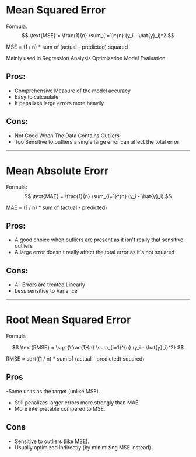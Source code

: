 

# Mean Squared Error 

Formula: 
$$
\text{MSE} = \frac{1}{n} \sum_{i=1}^{n} (y_i - \hat{y}_i)^2
$$

MSE = (1 / n) * sum of (actual - predicted) squared

Mainly used in Regression Analysis 
Optimization 
Model Evaluation

 
## Pros: 
 - Comprehensive Measure of the model accuracy 
 - Easy to calcaulate 
 - It penalizes large errors more heavily

## Cons: 

 - Not Good When The Data Contains Outliers
 - Too Sensitive to outliers a single large error can affect the total error

---

# Mean Absolute Erorr 

Formula: 
$$
\text{MAE} = \frac{1}{n} \sum_{i=1}^{n} (y_i - \hat{y}_i)
$$

MAE = (1 / n) * sum of (actual - predicted) 

## Pros: 

 - A good choice when outliers are present as it isn't really that sensitive outliers
 - A large error doesn't really affect the total error as it's not squared

 ## Cons: 
 - All Errors are treated Linearly 
 - Less sensitive to Variance

---


# Root Mean Squared Error

Formula

$$
\text{RMSE} = \sqrt{\frac{1}{n} \sum_{i=1}^{n} (y_i - \hat{y}_i)^2}
$$

RMSE = sqrt((1 / n) * sum of (actual - predicted) squared)


## Pros

 -Same units as the target (unlike MSE).
 - Still penalizes larger errors more strongly than MAE.
 - More interpretable compared to MSE.

## Cons

 - Sensitive to outliers (like MSE).
 - Usually optimized indirectly (by minimizing MSE instead).